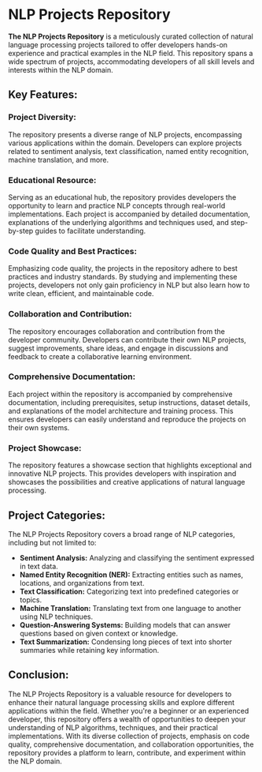 # NLP Projects Repository

**The NLP Projects Repository** is a meticulously curated collection of natural language processing projects tailored to offer developers hands-on experience and practical examples in the NLP field. This repository spans a wide spectrum of projects, accommodating developers of all skill levels and interests within the NLP domain.

## Key Features:

### Project Diversity:
The repository presents a diverse range of NLP projects, encompassing various applications within the domain. Developers can explore projects related to sentiment analysis, text classification, named entity recognition, machine translation, and more.

### Educational Resource:
Serving as an educational hub, the repository provides developers the opportunity to learn and practice NLP concepts through real-world implementations. Each project is accompanied by detailed documentation, explanations of the underlying algorithms and techniques used, and step-by-step guides to facilitate understanding.

### Code Quality and Best Practices:
Emphasizing code quality, the projects in the repository adhere to best practices and industry standards. By studying and implementing these projects, developers not only gain proficiency in NLP but also learn how to write clean, efficient, and maintainable code.

### Collaboration and Contribution:
The repository encourages collaboration and contribution from the developer community. Developers can contribute their own NLP projects, suggest improvements, share ideas, and engage in discussions and feedback to create a collaborative learning environment.

### Comprehensive Documentation:
Each project within the repository is accompanied by comprehensive documentation, including prerequisites, setup instructions, dataset details, and explanations of the model architecture and training process. This ensures developers can easily understand and reproduce the projects on their own systems.

### Project Showcase:
The repository features a showcase section that highlights exceptional and innovative NLP projects. This provides developers with inspiration and showcases the possibilities and creative applications of natural language processing.

## Project Categories:

The NLP Projects Repository covers a broad range of NLP categories, including but not limited to:

- **Sentiment Analysis:** Analyzing and classifying the sentiment expressed in text data.
- **Named Entity Recognition (NER):** Extracting entities such as names, locations, and organizations from text.
- **Text Classification:** Categorizing text into predefined categories or topics.
- **Machine Translation:** Translating text from one language to another using NLP techniques.
- **Question-Answering Systems:** Building models that can answer questions based on given context or knowledge.
- **Text Summarization:** Condensing long pieces of text into shorter summaries while retaining key information.

## Conclusion:

The NLP Projects Repository is a valuable resource for developers to enhance their natural language processing skills and explore different applications within the field. Whether you're a beginner or an experienced developer, this repository offers a wealth of opportunities to deepen your understanding of NLP algorithms, techniques, and their practical implementations. With its diverse collection of projects, emphasis on code quality, comprehensive documentation, and collaboration opportunities, the repository provides a platform to learn, contribute, and experiment within the NLP domain.
